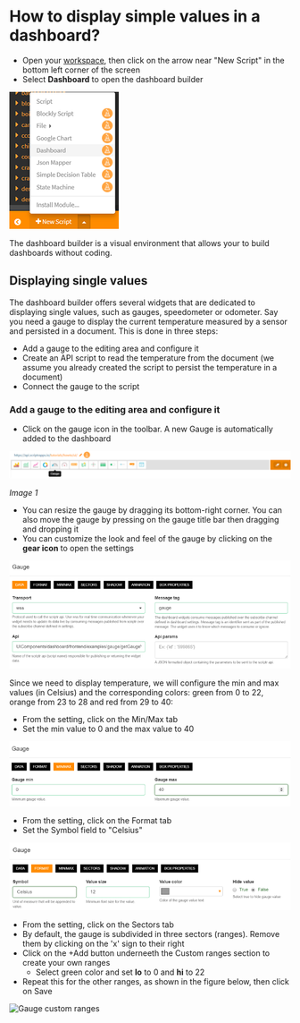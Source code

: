 # How to display simple values in a dashboard?

- Open your [workspace](https://www.scriptr.io/workspace), then click on the arrow near "New Script" in the bottom left corner of the screen
- Select **Dashboard** to open the dashboard builder

![Open Dashboard Builder](./images/open_dashboard.png)

The dashboard builder is a visual environment that allows your to build dashboards without coding.

## Displaying single values

The dashboard builder offers several widgets that are dedicated to displaying single values, such as gauges, speedometer or odometer.
Say you need a gauge to display the current temperature measured by a sensor and persisted in a document. This is done in three steps:
- Add a gauge to the editing area and configure it 
- Create an API script to read the temperature from the document (we assume you already created the script to persist the temperature in a document)
- Connect the gauge to the script

### Add a gauge to the editing area and configure it 

- Click on the gauge icon in the toolbar. A new Gauge is automatically added to the dashboard

![New gauge](./images/add_gauge.png)

*Image 1*

- You can resize the gauge by dragging its bottom-right corner. You can also move the gauge by pressing on the gauge title bar then dragging and dropping it
- You can customize the look and feel of the gauge by clicking on the **gear icon** to open the settings

![Gauge settings](./images/gauge_settings.png)

Since we need to display temperature, we will configure the min and max values (in Celsius) and the corresponding colors: green from 0 to 22, orange from 23 to 28 and red from 29 to 40:

- From the setting, click on the Min/Max tab
- Set the min value to 0 and the max value to 40

![Gauge Min/Max](./images/gauge_minmax.png)

- From the setting, click on the Format tab
- Set the Symbol field to "Celsius"

![Gauge Min/Max](./images/gauge_unit.png)

- From the setting, click on the Sectors tab
- By default, the gauge is subdivided in three sectors (ranges). Remove them by clicking on the 'x' sign to their right
- Click on the +Add button underneeth the Custom ranges section to create your own ranges
  - Select green color and set **lo** to 0 and **hi** to 22
- Repeat this for the other ranges, as shown in the figure below, then click on Save

![Gauge custom ranges](./images/gauge_custom_ranges.png)
